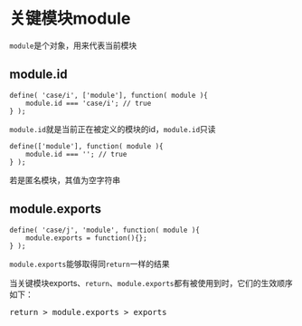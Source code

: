 # 关键模块module

`module`是个对象，用来代表当前模块

## module.id

    define( 'case/i', ['module'], function( module ){
        module.id === 'case/i'; // true
    } );

`module.id`就是当前正在被定义的模块的id，`module.id`只读

    define(['module'], function( module ){
        module.id === ''; // true
    } );

若是匿名模块，其值为空字符串

## module.exports

    define( 'case/j', 'module', function( module ){
        module.exports = function(){};
    } );

`module.exports`能够取得同`return`一样的结果

当关键模块exports、`return`、`module.exports`都有被使用到时，它们的生效顺序如下：

<pre class="sh_sourceCode">return > module.exports > exports</pre>
